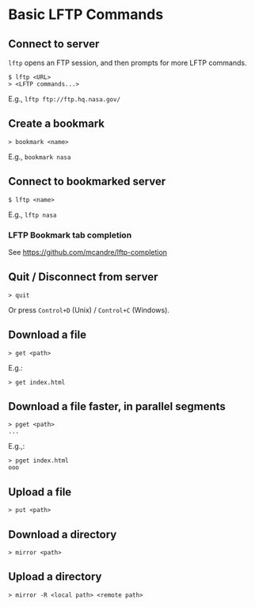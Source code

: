 # Basic LFTP Commands

## Connect to server

`lftp` opens an FTP session, and then prompts for more LFTP commands.

```
$ lftp <URL>
> <LFTP commands...>
```

E.g., `lftp ftp://ftp.hq.nasa.gov/`

## Create a bookmark

```
> bookmark <name>
```

E.g., `bookmark nasa`

## Connect to bookmarked server

```
$ lftp <name>
```

E.g., `lftp nasa`

### LFTP Bookmark tab completion

See https://github.com/mcandre/lftp-completion

## Quit / Disconnect from server

```
> quit
```

Or press `Control+D` (Unix) / `Control+C` (Windows).

## Download a file

```
> get <path>
```

E.g.:

```
> get index.html
```

## Download a file faster, in parallel segments

```
> pget <path>
...
```

E.g.,:

```
> pget index.html
ooo
```

## Upload a file

```
> put <path>
```

## Download a directory

```
> mirror <path>
```

## Upload a directory

```
> mirror -R <local path> <remote path>
```